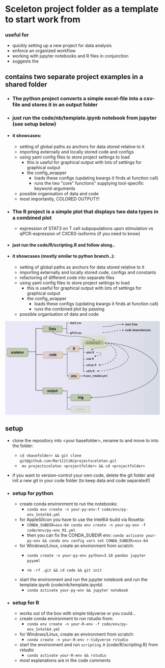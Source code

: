 # Sceleton project folder as a template to start work from
### useful for 
+ quickly setting up a new project for data analysis
+ enforce an organized workflow
+ working with jupyter notebooks and R files in conjunction
+ suggests the 

## contains two separate project examples in a shared folder
+ ### The python project converts a simple excel-file into a csv-file and stores it in an output folder
+ ### just run the code/nb/template.ipynb notebook from jupyter (see setup below)
+ #### it showcases:
    * setting of global paths as anchors for data stored relative to it
    * importing externally and locally stored code and configs
    * using yaml config files to store project settings to load
        + this is useful for graphical output with lots of settings for graphical output
        + the config_wrapper
            * loads these configs (updating kwargs it finds at function call)
            * runs the two "core" functions" supplying tool-specific keyword-arguments
    * possible organisation of data and code
    * most importantly, COLORED OUTPUT!!!

+ ### The R project is a simple plot that displays two data types in a combined plot
   * expression of STAT3 on T cell subpopulations upon stimulation vs qPCR-expression of CXCR3-isoforms (if you need to know)
+ ####  just run the code/R/scripting.R and follow along..
+ ####  it showcases (mostly similar to python branch..):
    * setting of global paths as anchors for data stored relative to it
    * importing externally and locally stored code, configs and constants
    * refactoring of different code into separate files
    * using yaml config files to store project settings to load
        + this is useful for graphical output with lots of settings for graphical output
        + the config_wrapper
            * loads these configs (updating kwargs it finds at function call)
            * runs the combined plot by passing 
    * possible organisation of data and code

![R project structure](info/R_folder_small.png?raw=true)

## setup
* clone the repository into \<your basefolder\>, rename to <projectfolder> and move to into the folder:
   + `cd <basefolder> && git clone git@github.com:Mar111tiN/projectsceleton.git`
   + ` mv projectsceleton <projectfolder> && cd <projectfolder>`
* if you want to version-control your own code, delete the git folder and init a new git in your code folder (to keep data and code separated!)

* ### setup for python
   * create conda environment to run the notebooks:
      + `conda env create -n your-py-env-f code/env/py-env_Intel64.yml`
   * for AppleSilicon you have to use the Intel64-build via Rosetta:
      + `CONDA_SUBDIR=osx-64 conda env create -n your-py-env -f code/env/py-env_M1.yml`
      + then you can fix the CONDA_SUBDIR env: `conda activate your-py-env && conda env config vars set CONDA_SUBDIR=osx-64`
   * for Windows/Linux, create an environment from scratch:
      + `conda create -n your-py-env python=3.10 pandas jupyter pyyaml`

      + `rm -rf .git && cd code && git init`
   * start the environment and run the jupyter notebook and run the template.ipynb (code/nb/template.ipynb)
      + `conda activate your-py-env && jupyter notebook`

* ### setup for R
   * works out of the box with simple tidyverse or you could...
   * create conda environment to run rstudio from:
      + `conda env create -n your-R-env -f code/env/py-env_Intel64.yml`
   * for Windows/Linux, create an environment from scratch:
      + `conda create -n your-R-env r-tidyverse rstudio`
   * start the environment and run `scripting.R` (code/R/scripting.R) from rstudio
      + `conda activate your-R-env && rstudio`
   * most explanations are in the code comments 